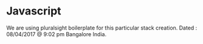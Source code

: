 # Javascript
We are using pluralsight boilerplate for this particular stack creation. 
Dated : 08/04/2017 @ 9:02 pm Bangalore India.
